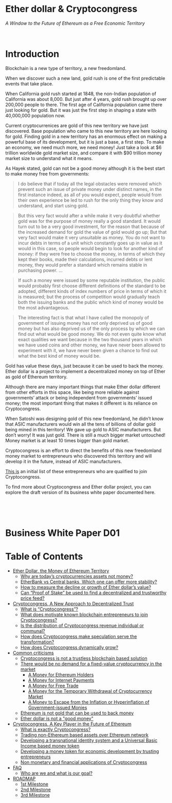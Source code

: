 # Ether dollar & Cryptocongress
*A Window to the Future of Ethereum as a Free Economic Territory*

&nbsp;


# Introduction


Blockchain is a new type of territory, a new freedomland.

When we discover such a new land, gold rush is one of the first predictable events that take place.

When California gold rush started at 1848, the non-Indian population of California was about 8,000. But just after 4 years, gold rush brought up over 200,000 people to there. The first age of California population came there just looking for gold. But it was just the first step in shaping a state with 40,000,000 population now.

Current cryptocurrenices are gold of this new territory we have just discovered. Base population who came to this new territory are here looking for gold. Finding gold in a new territory has an enormous effect on making a powerful base of its development, but it is just a base, a first step. To make an economy, we need much more, we need money! Just take a look at $6 trillion worldwide gold market size, and compare it with $90 trillion money market size to understand what it means.

As Hayek stated, gold can not be a good money although it is the best start to make money free from governments:

> I do believe that if today all the legal obstacles were removed which prevent such an issue of private money under distinct names, in the first instance indeed, as all of you would expect, people would from their own experience be led to rush for the only thing they know and understand, and start using gold.

> But this very fact would after a while make it very doubtful whether gold was for the purpose of money really a good standard. It would turn out to be a very good investment, for the reason that because of the increased demand for gold the value of gold would go up; But that very fact would make it very unsuitable as money. You do not want to incur debts in terms of a unit which constantly goes up in value as it would in this case, so people would begin to look for another kind of money: if they were free to choose the money, in terms of which they kept their books, made their calculations, incurred debts or lent money, they would prefer a standard which remains stable in purchasing power. ...

> If such a money were issued by some reputable institution, the public would probably first choose different definitions of the standard to be adopted, different kinds of index numbers of price in terms of which it is measured; but the process of competition would gradually teach both the issuing banks and the public which kind of money would be the most advantageous.

> The interesting fact is that what I have called the monopoly of government of issuing money has not only deprived us of good money but has also deprived us of the only process by which we can find out what would be good money. We do not even quite know what exact qualities we want because in the two thousand years in which we have used coins and other money, we have never been allowed to experiment with it, we have never been given a chance to find out what the best kind of money would be.

Gold has value these days, just because it can be used to back the money. Ether dollar is a project to implement a decentralized money on top of  Ether as gold of Ethereum territory.

Although there are many important things that make Ether dollar different from other efforts in this space, like being more reliable against governments’ attack or being independent from governments’ issued money; the most important thing that makes it different is its reliance on Cryptocongress.

When Satoshi was designing gold of this new freedomland, he didn’t know that ASIC manufacturers would win all the tens of billions of dollar gold being mined in this territory! We gave up gold to ASIC manufacturers. But don’t worry! It was just gold. There is still a much bigger market untouched! Money market is at least 10 times bigger than gold market.

Cryptocongress is an effort to direct the benefits of this new freedomland money market to entrepreneurs who discovered this territory and will develop it in the future, instead of ASIC manufacturers.

[This is](https://github.com/cryptocongress/members/blob/master/members.csv) an initial list of these entrepreneurs who are qualified to join Cryptocongress.

To find more about Cryptocongress and Ether dollar project, you can explore the draft version of its business white paper documented here.


&nbsp;

&nbsp;

# Business White Paper D01

Table of Contents
=================

   * [Ether Dollar, the Money of Ethereum Territory](https://github.com/cryptocongress/documents/wiki#ether-dollar-the-money-of-ethereum-territory)
      * [Why are today’s cryptocurrencies  assets not money?](https://github.com/cryptocongress/documents/wiki#why-are-todays-cryptocurrencies--assets-not-money)
      * [EtherBank vs Central banks, Which one can offer more stability?](https://github.com/cryptocongress/documents/wiki#etherbank-vs-central-banks-which-one-can-offer-more-stability)
      * [How to measure the decline or growth of Ether dollar’s value?](https://github.com/cryptocongress/documents/wiki#how-to-measure-the-decline-or-growth-of-ether-dollars-value)
      * [Can “Proof of Stake” be used to find a decentralized and trustworthy price feed?](https://github.com/cryptocongress/documents/wiki#can-proof-of-stake-be-used-to-find-a-decentralized-and-trustworthy-price-feed)
   * [Cryptocongress, A New Approach to Decentralized Trust](https://github.com/cryptocongress/documents/wiki#cryptocongress-a-new-approach-to-decentralized-trust)
      * [What is “Cryptocongress”?](https://github.com/cryptocongress/documents/wiki#what-is-cryptocongress)
      * [What does motivate known blockchain entrepreneurs to join Cryptocongress?](https://github.com/cryptocongress/documents/wiki#what-does-motivate-known-blockchain-entrepreneurs-to-join-cryptocongress)
      * [Is the distribution of Cryptocongress revenue individual or communal?](https://github.com/cryptocongress/documents/wiki#is-the-distribution-of-cryptocongress-revenue-individual-or-communal)
      * [How does Cryptocongress make speculation serve the transformation?](https://github.com/cryptocongress/documents/wiki#how-does-cryptocongress-make-speculation-serve-the-transformation)
      * [How does Cryptocongress dynamically grow?](https://github.com/cryptocongress/documents/wiki#how-does-cryptocongress-dynamically-grow)
   * [Common criticisms](https://github.com/cryptocongress/documents/wiki#common-criticisms)
      * [Cryptocongress is not a trustless blockchain based solution](https://github.com/cryptocongress/documents/wiki#cryptocongress-is-not-a-trustless-blockchain-based-solution)
      * [There would be no demand for a fixed-value cryptocurrency in the market](https://github.com/cryptocongress/documents/wiki#there-would-be-no-demand-for-a-fixed-value-cryptocurrency-in-the-market)
         * [A Money for Ethereum Holders](https://github.com/cryptocongress/documents/wiki#a-money-for-ethereum-holders)
         * [A Money for Internet Payments](https://github.com/cryptocongress/documents/wiki#a-money-for-internet-payments)
         * [A Money for Free Trade](https://github.com/cryptocongress/documents/wiki#a-money-for-free-trade)
         * [A Money for the Temporary Withdrawal of Cryptocurrency Market](https://github.com/cryptocongress/documents/wiki#a-money-for-the-temporary-withdrawal-of-cryptocurrency-market)
         * [A Money to Escape from the Inflation or Hyperinflation of Government-issued Monies](https://github.com/cryptocongress/documents/wiki#a-money-to-escape-from-the-inflation-or-hyperinflation-of-government-issued-monies)
      * [Ethereum is not gold that can be used to back money](https://github.com/cryptocongress/documents/wiki#ethereum-is-not-gold-that-can-be-used-to-back-money)
      * [Ether dollar is not a "good money"](https://github.com/cryptocongress/documents/wiki#ether-dollar-is-not-a-good-money)
   * [Cryptocongress, A Key Player in the Future of Ethereum](https://github.com/cryptocongress/documents/wiki#cryptocongress-a-key-player-in-the-future-of-ethereum)
      * [What is exactly Cryptocongress?](https://github.com/cryptocongress/documents/wiki#what-is-exactly-cryptocongress)
      * [Trading non-Ethereum based assets over Ethereum network](https://github.com/cryptocongress/documents/wiki#trading-non-ethereum-based-assets-over-ethereum-network)
      * [Developing a transnational identity system and a Universal Basic Income based money token](https://github.com/cryptocongress/documents/wiki#developing-a-transnational-identity-system-and-a-universal-basic-income-based-money-token)
      * [Developing a money token for economic development by trusting entrepreneurs](https://github.com/cryptocongress/documents/wiki#developing-a-money-token-for-economic-development-by-trusting-entrepreneurs)
      * [Non monetary and financial applications of Cryptocongress](https://github.com/cryptocongress/documents/wiki#non-monetary-and-financial-applications-of-cryptocongress)
   * [FAQ](https://github.com/cryptocongress/documents/wiki#faq)
      * [Who are we and what is our goal?](https://github.com/cryptocongress/documents/wiki#who-are-we-and-what-is-our-goal)
   * [ROADMAP](https://github.com/cryptocongress/documents/wiki#roadmap)
      * [1st Milestone](https://github.com/cryptocongress/documents/wiki#1st-milestone)
      * [2nd Milestone](https://github.com/cryptocongress/documents/wiki#2nd-milestone)
      * [3rd Milestone](https://github.com/cryptocongress/documents/wiki#3rd-milestone)

